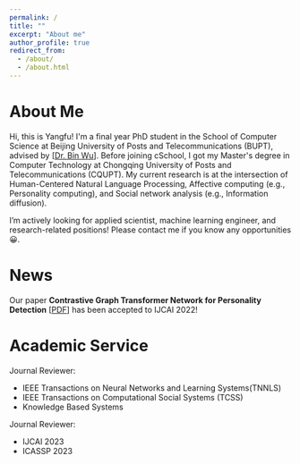 ```yaml
---
permalink: /
title: ""
excerpt: "About me"
author_profile: true
redirect_from: 
  - /about/
  - /about.html
---
```


About Me
======
Hi, this is Yangfu! I'm a final year PhD student in the School of Computer Science at Beijing University of Posts and Telecommunications (BUPT), advised by [<a href='https://scholar.google.com/citations?hl=zh-CN&user=qCf-504AAAAJ'>Dr. Bin Wu</a>]. Before joining cSchool, I got my Master's degree in Computer Technology  at Chongqing University of Posts and Telecommunications (CQUPT). My current research is at the intersection of Human-Centered Natural Language Processing, Affective computing (e.g., Personality computing), and Social network analysis (e.g., Information diffusion). 

I’m actively looking for applied scientist, machine learning engineer, and research-related positions! Please contact me if you know any opportunities😀.

News
======

Our paper __Contrastive Graph Transformer Network for Personality Detection__ [<a href='https://www.ijcai.org/proceedings/2022/0633.pdf'>PDF</a>] has been accepted to IJCAI 2022! 


Academic Service
======
Journal Reviewer:
- IEEE Transactions on Neural Networks and Learning Systems(TNNLS)
- IEEE Transactions on Computational Social Systems (TCSS)
- Knowledge Based Systems

Journal Reviewer:
- IJCAI 2023
- ICASSP 2023
